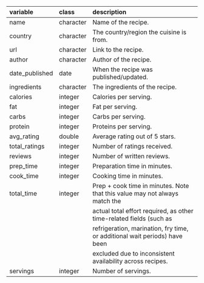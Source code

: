 | variable       | class     | description                                                                 |
|:---------------|:----------|:----------------------------------------------------------------------------|
| name           | character | Name of the recipe.                                                         |
| country        | character | The country/region the cuisine is from.                                     |
| url            | character | Link to the recipe.                                                         |
| author         | character | Author of the recipe.                                                       |
| date_published | date      | When the recipe was published/updated.                                      |
| ingredients    | character | The ingredients of the recipe.                                              |
| calories       | integer   | Calories per serving.                                                       |
| fat            | integer   | Fat per serving.                                                            |
| carbs          | integer   | Carbs per serving.                                                          |
| protein        | integer   | Proteins per serving.                                                       |
| avg_rating     | double    | Average rating out of 5 stars.                                              |
| total_ratings  | integer   | Number of ratings received.                                                 |
| reviews        | integer   | Number of written reviews.                                                  |
| prep_time      | integer   | Preparation time in minutes.                                                |
| cook_time      | integer   | Cooking time in minutes.                                                    |
| total_time     | integer   | Prep + cook time in minutes. Note that this value may not always match the  |
|                |           | actual total effort required, as other time-related fields (such as         |
|                |           | refrigeration, marination, fry time, or additional wait periods) have been  |
|                |           | excluded due to inconsistent availability across recipes.                   |
| servings       | integer   | Number of servings.                                                         |
